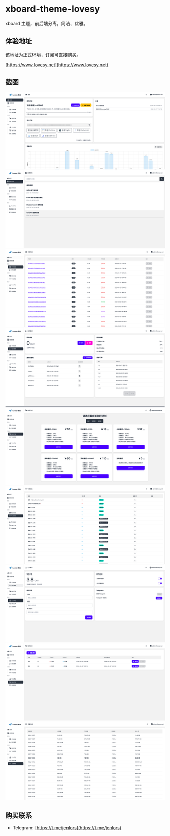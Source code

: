 # xboard-theme-lovesy

xboard 主题，前后端分离，简洁、优雅。

## 体验地址

该地址为正式环境，订阅可直接购买。

[https://www.lovesy.net](https://www.lovesy.net)

## 截图

![home](./screenshots/home.png)
![knowledge](./screenshots/knowledge.png)
![order](./screenshots/order.png)
![invite](./screenshots/invite.png)
![plan](./screenshots/plan.png)
![node](./screenshots/node.png)
![profile](./screenshots/profile.png)
![ticket](./screenshots/ticket.png)
![traffic](./screenshots/traffic.png)

## 购买联系

- Telegram: [https://t.me/jenlors](https://t.me/jenlors)
